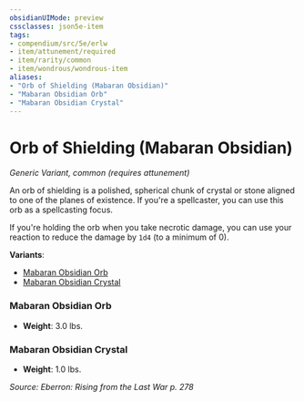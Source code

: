 ```yaml
---
obsidianUIMode: preview
cssclasses: json5e-item
tags:
- compendium/src/5e/erlw
- item/attunement/required
- item/rarity/common
- item/wondrous/wondrous-item
aliases: 
- "Orb of Shielding (Mabaran Obsidian)"
- "Mabaran Obsidian Orb"
- "Mabaran Obsidian Crystal"
---
```

# Orb of Shielding (Mabaran Obsidian)
*Generic Variant, common (requires attunement)*  


An orb of shielding is a polished, spherical chunk of crystal or stone aligned to one of the planes of existence. If you're a spellcaster, you can use this orb as a spellcasting focus.

If you're holding the orb when you take necrotic damage, you can use your reaction to reduce the damage by `1d4` (to a minimum of 0).

**Variants**:
- [Mabaran Obsidian Orb](#Mabaran%20Obsidian%20Orb)
- [Mabaran Obsidian Crystal](#Mabaran%20Obsidian%20Crystal)

### Mabaran Obsidian Orb

- **Weight**: 3.0 lbs.

### Mabaran Obsidian Crystal

- **Weight**: 1.0 lbs.


*Source: Eberron: Rising from the Last War p. 278*